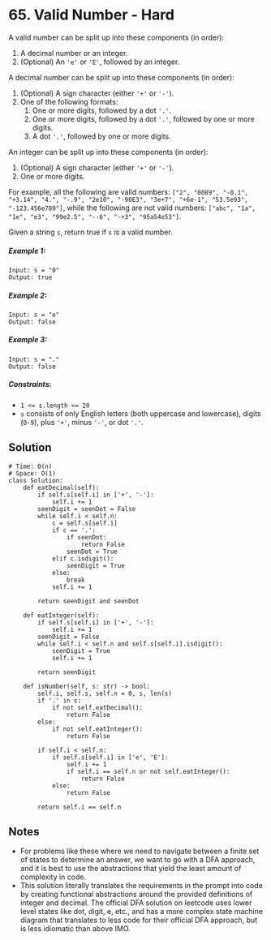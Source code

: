 # 65. Valid Number - Hard

A valid number can be split up into these components (in order):

1. A decimal number or an integer.
2. (Optional) An `'e'` or `'E'`, followed by an integer.

A decimal number can be split up into these components (in order):

1. (Optional) A sign character (either `'+'` or `'-'`).
2. One of the following formats:
    1. One or more digits, followed by a dot `'.'`.
    2. One or more digits, followed by a dot `'.'`, followed by one or more digits.
    3. A dot `'.'`, followed by one or more digits.

An integer can be split up into these components (in order):

1. (Optional) A sign character (either `'+'` or `'-'`).
2. One or more digits.

For example, all the following are valid numbers: `["2", "0089", "-0.1", "+3.14", "4.", "-.9", "2e10", "-90E3", "3e+7", "+6e-1", "53.5e93", "-123.456e789"]`, while the following are not valid numbers: `["abc", "1a", "1e", "e3", "99e2.5", "--6", "-+3", "95a54e53"]`.

Given a string `s`, return true if `s` is a valid number.

##### Example 1:

```
Input: s = "0"
Output: true
```

##### Example 2:

```
Input: s = "e"
Output: false
```

##### Example 3:

```
Input: s = "."
Output: false
```

##### Constraints:

- `1 <= s.length <= 20`
- `s` consists of only English letters (both uppercase and lowercase), digits (`0-9`), plus `'+'`, minus `'-'`, or dot `'.'`.

## Solution

```
# Time: O(n)
# Space: O(1)
class Solution:
    def eatDecimal(self):
        if self.s[self.i] in ['+', '-']:
            self.i += 1
        seenDigit = seenDot = False
        while self.i < self.n:
            c = self.s[self.i]
            if c == '.':
                if seenDot:
                    return False
                seenDot = True
            elif c.isdigit():
                seenDigit = True
            else:
                break
            self.i += 1
        
        return seenDigit and seenDot
    
    def eatInteger(self):
        if self.s[self.i] in ['+', '-']:
            self.i += 1
        seenDigit = False
        while self.i < self.n and self.s[self.i].isdigit():
            seenDigit = True
            self.i += 1
        
        return seenDigit
    
    def isNumber(self, s: str) -> bool:
        self.i, self.s, self.n = 0, s, len(s)
        if '.' in s:
            if not self.eatDecimal():
                return False
        else:
            if not self.eatInteger():
                return False
        
        if self.i < self.n:
            if self.s[self.i] in ['e', 'E']:
                self.i += 1
                if self.i == self.n or not self.eatInteger():
                    return False
            else:
                return False
        
        return self.i == self.n
```

## Notes
- For problems like these where we need to navigate between a finite set of states to determine an answer, we want to go with a DFA approach, and it is best to use the abstractions that yield the least amount of complexity in code.
- This solution literally translates the requirements in the prompt into code by creating functional abstractions around the provided definitions of integer and decimal. The official DFA solution on leetcode uses lower level states like dot, digit, e, etc., and has a more complex state machine diagram that translates to less code for their official DFA approach, but is less idiomatic than above IMO.